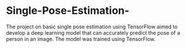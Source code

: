 # Single-Pose-Estimation-

The project on basic single pose estimation using TensorFlow aimed to develop a deep learning model that can accurately predict the pose of a person in an image. The model was trained using TensorFlow.


